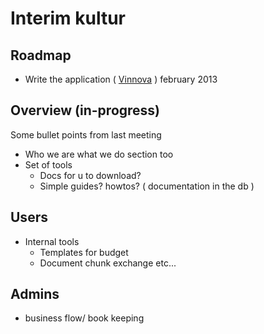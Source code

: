 # Interim kultur

## Roadmap
* Write the application ( [Vinnova](http://vinnova.se) ) february 2013

## Overview (in-progress)
Some bullet points from last meeting

* Who we are what we do section too
* Set of tools
	* Docs for u to download?
	* Simple guides? howtos? ( documentation in the db )
    
## Users
*  Internal tools
	* Templates for budget
	* Document chunk exchange etc...  
            
## Admins
* business flow/ book keeping
